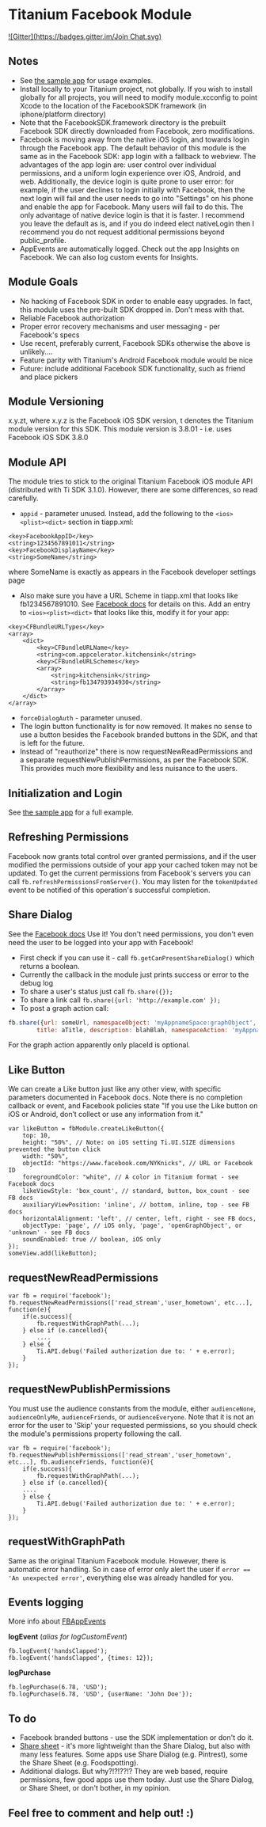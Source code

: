 Titanium Facebook Module
================================
[![Gitter](https://badges.gitter.im/Join Chat.svg)](https://gitter.im/mokesmokes/titanium-ios-facebook?utm_source=badge&utm_medium=badge&utm_campaign=pr-badge&utm_content=badge)

Notes
------------
* See [the sample app](https://github.com/mokesmokes/facebook-titanium-sample) for usage examples.
* Install locally to your Titanium project, not globally. If you wish to install globally for all projects, you will need to modify module.xcconfig to point Xcode to the location of the FacebookSDK framework (in iphone/platform directory)
* Note that the FacebookSDK.framework directory is the prebuilt Facebook SDK directly downloaded from Facebook, zero modifications.
* Facebook is moving away from the native iOS login, and towards login through the Facebook app. The default behavior of this module is the same as in the Facebook SDK: app login with a fallback to webview. The advantages of the app login are: user control over individual permissions, and a uniform login experience over iOS, Android, and web. Additionally, the device login is quite prone to user error: for example, if the user declines to login initially with Facebook, then the next login will fail and the user needs to go into "Settings" on his phone and enable the app for Facebook. Many users will fail to do this. The only advantage of native device login is that it is faster. I recommend you leave the default as is, and if you do indeed elect nativeLogin then I recommend you do not request additional permissions beyond public_profile.
* AppEvents are automatically logged. Check out the app Insights on Facebook. We can also log custom events for Insights.

Module Goals
------------

* No hacking of Facebook SDK in order to enable easy upgrades. In fact, this module uses the pre-built SDK dropped in. Don't mess with that.
* Reliable Facebook authorization
* Proper error recovery mechanisms and user messaging - per Facebook's specs
* Use recent, preferably current, Facebook SDKs otherwise the above is unlikely....
* Feature parity with Titanium's Android Facebook module would be nice
* Future: include additional Facebook SDK functionality, such as friend and place pickers

Module Versioning
-----------------

x.y.zt, where x.y.z is the Facebook iOS SDK version, t denotes the Titanium module version for this SDK.
This module version is 3.8.01 - i.e. uses Facebook iOS SDK 3.8.0

Module API
----------

The module tries to stick to the original Titanium Facebook iOS module API (distributed with Ti SDK 3.1.0).
However, there are some differences, so read carefully.

*	`appid` - parameter unused. Instead, add the following to the `<ios><plist><dict>` section in tiapp.xml:
```
<key>FacebookAppID</key>
<string>1234567891011</string>
<key>FacebookDisplayName</key>
<string>SomeName</string>
```
where SomeName is exactly as appears in the Facebook developer settings page
*	Also make sure you have a URL Scheme in tiapp.xml that looks like fb1234567891010. See [Facebook docs](https://developers.facebook.com/docs/ios/getting-started/) for details on this. Add an entry to `<ios><plist><dict>` that looks like this, modify it for your app:
```
<key>CFBundleURLTypes</key>
<array>
    <dict>
        <key>CFBundleURLName</key>
        <string>com.appcelerator.kitchensink</string>
        <key>CFBundleURLSchemes</key>
        <array>
            <string>kitchensink</string>
            <string>fb134793934930</string>
        </array>
    </dict>
</array>
```
*	`forceDialogAuth` - parameter unused.
*	The login button functionality is for now removed. It makes no sense to use a button besides the Facebook branded buttons in the SDK, and that is left for the future.
*	Instead of "reauthorize" there is now requestNewReadPermissions and a separate requestNewPublishPermissions, as per the Facebook SDK. This provides much more flexibility and less nuisance to the users.

Initialization and Login
------------------------

See [the sample app](https://github.com/mokesmokes/facebook-titanium-sample) for a full example.

Refreshing Permissions
----------------------

Facebook now grants total control over granted permissions, and if the user modified the permissions
outside of your app your cached token may not be updated. To get the current permissions from
Facebook's servers you can call `fb.refreshPermissionsFromServer()`. You may listen for the `tokenUpdated`
event to be notified of this operation's successful completion.

Share Dialog
-------------

See the [Facebook docs](https://developers.facebook.com/docs/ios/share-dialog/)
Use it! You don't need permissions, you don't even need the user to be logged into your app with Facebook!
*	First check if you can use it - call `fb.getCanPresentShareDialog()` which returns a boolean.
*	Currently the callback in the module just prints success or error to the debug log
*	To share a user's status just call `fb.share({});`
*	To share a link call `fb.share({url: 'http://example.com' });`
*	To post a graph action call:

```javascript
fb.share({url: someUrl, namespaceObject: 'myAppnameSpace:graphObject', objectName: 'graphObject', imageUrl: someImageUrl,
		title: aTitle, description: blahBlah, namespaceAction: 'myAppnameSpace:actionType', placeId: facebookPlaceId}`
```
For the graph action apparently only placeId is optional.

Like Button
-----------

We can create a Like button just like any other view, with specific parameters documented in Facebook docs. Note there is no completion callback or event, and Facebook policies state "If you use the Like button on iOS or Android, don’t collect or use any information from it."

```
var likeButton = fbModule.createLikeButton({
	top: 10,
	height: "50%", // Note: on iOS setting Ti.UI.SIZE dimensions prevented the button click
	width: "50%",
	objectId: "https://www.facebook.com/NYKnicks", // URL or Facebook ID
	foregroundColor: "white", // A color in Titanium format - see Facebook docs
	likeViewStyle: 'box_count', // standard, button, box_count - see FB docs
	auxiliaryViewPosition: 'inline', // bottom, inline, top - see FB docs
	horizontalAlignment: 'left', // center, left, right - see FB docs,
	objectType: 'page', // iOS only, 'page', 'openGraphObject', or 'unknown' - see FB docs
	soundEnabled: true // boolean, iOS only
});
someView.add(likeButton);
```

requestNewReadPermissions
-------------------------

```
var fb = require('facebook');
fb.requestNewReadPermissions(['read_stream','user_hometown', etc...], function(e){
	if(e.success){
		fb.requestWithGraphPath(...);
 	} else if (e.cancelled){
 		....
 	} else {
 		Ti.API.debug('Failed authorization due to: ' + e.error);
 	}
});
```

requestNewPublishPermissions
----------------------------

 You must use the audience constants from the module, either `audienceNone`, `audienceOnlyMe`, `audienceFriends`, or `audienceEveryone`.
 Note that it is not an error for the user to 'Skip' your requested permissions, so you should check the module's permissions property following the call.

```
var fb = require('facebook');
fb.requestNewPublishPermissions(['read_stream','user_hometown', etc...], fb.audienceFriends, function(e){
	if(e.success){
		fb.requestWithGraphPath(...);
 	} else if (e.cancelled){
	....
	} else {
		Ti.API.debug('Failed authorization due to: ' + e.error);
	}
});
```

requestWithGraphPath
--------------------

Same as the original Titanium Facebook module. However, there is automatic error handling.
So in case of error only alert the user if `error == 'An unexpected error'`, everything else was already handled for you.

Events logging
--------------

More info about [FBAppEvents](https://developers.facebook.com/docs/reference/ios/current/class/FBAppEvents/)

**logEvent** (*alias for logCustomEvent*)
```
fb.logEvent('handsClapped');
fb.logEvent('handsClapped', {times: 12});
```

**logPurchase**
```
fb.logPurchase(6.78, 'USD');
fb.logPurchase(6.78, 'USD', {userName: 'John Doe'});
```

To do
-------
*	Facebook branded buttons - use the SDK implementation or don't do it.
*	[Share sheet](https://developers.facebook.com/docs/ios/ios-6/#nativepostcontroller) - it's more lightweight than the Share Dialog, but also with many less features. Some apps use Share Dialog (e.g. Pintrest), some the Share Sheet (e.g. Foodspotting).
*	Additional dialogs. But why?!?!??!? They are web based, require permissions, few good apps use them today. Just use the Share Dialog, or Share Sheet, or don't bother, in my opinion.


Feel free to comment and help out! :)
-------------------------------------

